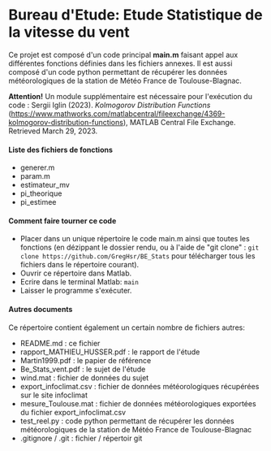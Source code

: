 # Bureau d'Etude: Etude Statistique de la vitesse du vent

Ce projet est composé d'un code principal **main.m** faisant appel aux différentes fonctions définies dans les fichiers annexes. 
Il est aussi composé d'un code python permettant de récupérer les données météorologiques de la station de Météo France de Toulouse-Blagnac. 

**Attention!** Un module supplémentaire est nécessaire pour l'exécution du code : Sergii Iglin (2023). *Kolmogorov Distribution Functions* (https://www.mathworks.com/matlabcentral/fileexchange/4369-kolmogorov-distribution-functions), MATLAB Central File Exchange. Retrieved March 29, 2023.

#### Liste des fichiers de fonctions

- generer.m
- param.m
- estimateur_mv
- pi_theorique
- pi_estimee

#### Comment faire tourner ce code

- Placer dans un unique répertoire le code main.m ainsi que toutes les fonctions (en dézippant le dossier rendu, ou à l'aide de "git clone" : ``` git clone https://github.com/GregHsr/BE_Stats ``` pour télécharger tous les fichiers dans le répertoire courant).
- Ouvrir ce répertoire dans Matlab.
- Ecrire dans le terminal Matlab:
``` main ```
- Laisser le programme s'exécuter.

#### Autres documents

Ce répertoire contient également un certain nombre de fichiers autres:
- README.md : ce fichier
- rapport_MATHIEU_HUSSER.pdf : le rapport de l'étude
- Martin1999.pdf : le papier de référence
- Be_Stats_vent.pdf : le sujet de l'étude
- wind.mat : fichier de données du sujet
- export_infoclimat.csv : fichier de données météorologiques récupérées sur le site infoclimat
- mesure_Toulouse.mat : fichier de données météorologiques exportées du fichier export_infoclimat.csv
- test_reel.py : code python permettant de récupérer les données météorologiques de la station de Météo France de Toulouse-Blagnac
- .gitignore / .git : fichier / répertoir git
